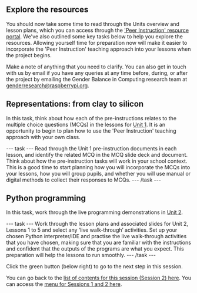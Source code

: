 ## Explore the resources

You should now take some time to read through the Units overview and lesson plans, which you can access through the ['Peer Instruction' resource portal](ncce.io/pi8). We've also outlined some key tasks below to help you explore the resources. Allowing yourself time for preparation now will make it easier to incorporate the 'Peer Instruction' teaching approach into your lessons when the project begins.

Make a note of anything that you need to clarify. You can also get in touch with us by email if you have any queries at any time before, during, or after the project by emailing the Gender Balance in Computing research team at [genderresearch@raspberrypi.org](mailto:genderresearch@raspberrypi.org).


## Representations: from clay to silicon

In this task, think about how each of the pre-instructions relates to the multiple choice questions (MCQs) in the lessons for [Unit 1](https://drive.google.com/drive/folders/1XyqSAn1a81-3HLFTbNwy6rcGMxiZJi-S). It is an opportunity to begin to plan how to use the 'Peer Instruction' teaching approach with your own class.

--- task --- 
Read through the Unit 1 pre-instruction documents in each lesson, and identify the related MCQ in the MCQ slide deck and document. Think about how the pre-instruction tasks will work in your school context. This is a good time to start planning how you will incorporate the MCQs into your lessons, how you will group pupils, and whether you will use manual or digital methods to collect their responses to MCQs. 
--- /task ---

## Python programming

In this task, work through the live programming demonstrations in [Unit 2](https://drive.google.com/drive/folders/1d4p10V7mD8agupDCoPWTqqh2OJivUhaW).

--- task --- 
Work through the lesson plans and associated slides for Unit 2, Lessons 1 to 5 and select any ‘live walk-through’ activities. Set up your chosen Python interpreter/IDE and practise the live walk-through activities that you have chosen, making sure that you are familiar with the instructions and confident that the outputs of the programs are what you expect. This preparation will help the lessons to run smoothly.
--- /task ---

Click the green button (below right) to go to the next step in this session.

You can go back to the [list of contents for this session (Session 2) here](https://projects.raspberrypi.org/en/projects/gbic-peer-instruction-2).
You can access the [menu for Sessions 1 and 2 here](https://projects.raspberrypi.org/en/pathways/gbic-peer-instruction-training).

